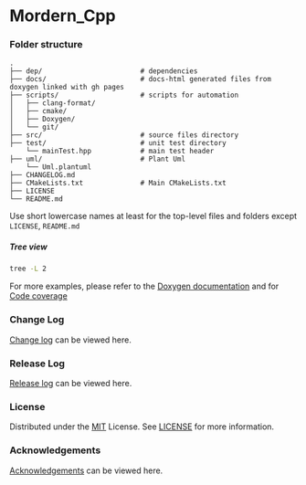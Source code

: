 # Mordern_Cpp

### Folder structure
    .
    ├── dep/                        # dependencies
    ├── docs/                       # docs-html generated files from doxygen linked with gh pages
    ├── scripts/                    # scripts for automation
    │   ├── clang-format/
    │   ├── cmake/
    │   ├── Doxygen/
    │   └── git/
    ├── src/                        # source files directory
    ├── test/                       # unit test directory
        └── mainTest.hpp            # main test header
    ├── uml/                        # Plant Uml
        └── Uml.plantuml
    ├── CHANGELOG.md 
    ├── CMakeLists.txt              # Main CMakeLists.txt
    ├── LICENSE         
    └── README.md   
    
Use short lowercase names at least for the top-level files and folders except `LICENSE`, `README.md`

##### Tree view
```bash
tree -L 2
```
For more examples, please refer to the [Doxygen documentation](https://neeraj2k18.github.io/Mordern_Cpp/docs/doxygen-html/index.html) and for [Code coverage](https://neeraj2k18.github.io/Mordern_Cpp/docs/gcov-html/index.html) 

<!--Change and Release Log -->
### Change Log
[Change log](docs/CHANGELOG.md) can be viewed here.

### Release Log
[Release log](https://github.com/Neeraj2K18/Mordern_Cpp/releases) can be viewed here.

<!-- LICENSE -->
### License
Distributed under the [MIT](https://choosealicense.com/licenses/mit/) License. See [LICENSE](LICENSE) for more information.

<!--Acknowledgements -->
### Acknowledgements
[Acknowledgements](docs/ACKNOWLEDGEMENTS.md) can be viewed here.